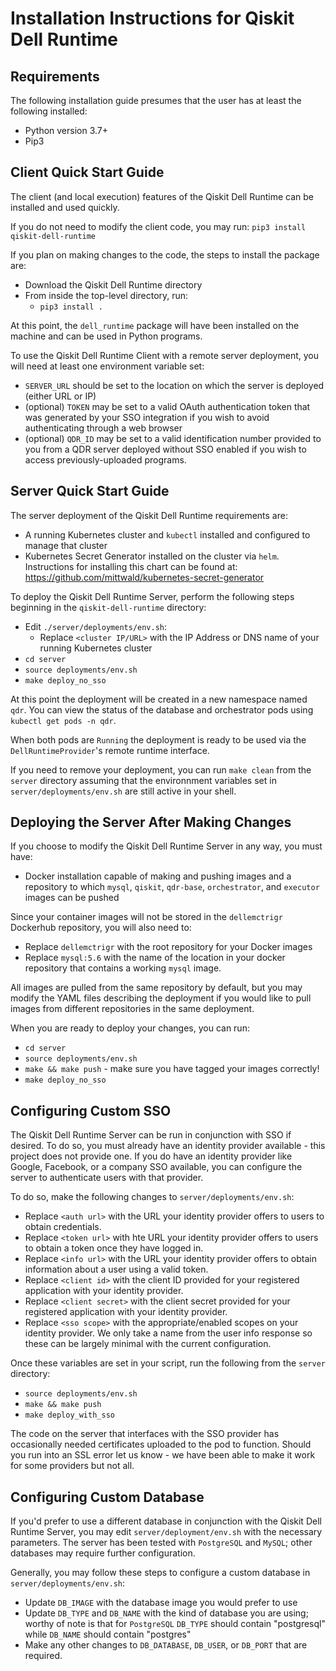 # Installation Instructions for Qiskit Dell Runtime

## Requirements

The following installation guide presumes that the user has at least the following installed:

* Python version 3.7+
* Pip3

## Client Quick Start Guide

The client (and local execution) features of the Qiskit Dell Runtime can be installed and used quickly. 

If you do not need to modify the client code, you may run:
`pip3 install qiskit-dell-runtime`

If you plan on making changes to the code, the steps to install the package are:

* Download the Qiskit Dell Runtime directory
* From inside the top-level directory, run:
  * `pip3 install .`

At this point, the `dell_runtime` package will have been installed on the machine and can be used in Python programs.

To use the Qiskit Dell Runtime Client with a remote server deployment, you will need at least one environment variable set:
* `SERVER_URL` should be set to the location on which the server is deployed (either URL or IP)
* (optional) `TOKEN` may be set to a valid OAuth authentication token that was generated by your SSO integration if you wish to avoid authenticating through a web browser
* (optional) `QDR_ID` may be set to a valid identification number provided to you from a QDR server deployed without SSO enabled if you wish to access previously-uploaded programs.

## Server Quick Start Guide

The server deployment of the Qiskit Dell Runtime requirements are:
* A running Kubernetes cluster and `kubectl` installed and configured to manage that cluster
* Kubernetes Secret Generator installed on the cluster via `helm`. Instructions for installing this chart can be found at: https://github.com/mittwald/kubernetes-secret-generator

To deploy the Qiskit Dell Runtime Server, perform the following steps beginning in the `qiskit-dell-runtime` directory:
* Edit `./server/deployments/env.sh`:
  * Replace `<cluster IP/URL>` with the IP Address or DNS name of your running Kubernetes cluster
* `cd server`
* `source deployments/env.sh`
* `make deploy_no_sso`

At this point the deployment will be created in a new namespace named `qdr`. You can view the status of the database and orchestrator pods using `kubectl get pods -n qdr`.

When both pods are `Running` the deployment is ready to be used via the `DellRuntimeProvider`'s remote runtime interface.

If you need to remove your deployment, you can run `make clean` from the `server` directory assuming that the environnment variables set in `server/deployments/env.sh` are still active in your shell.

## Deploying the Server After Making Changes

If you choose to modify the Qiskit Dell Runtime Server in any way, you must have:
* Docker installation capable of making and pushing images and a repository to which `mysql`, `qiskit`, `qdr-base`, `orchestrator`, and `executor` images can be pushed

Since your container images will not be stored in the `dellemctrigr` Dockerhub repository, you will also need to:
* Replace `dellemctrigr` with the root repository for your Docker images
* Replace `mysql:5.6` with the name of the location in your docker repository that contains a working `mysql` image.

All images are pulled from the same repository by default, but you may modify the YAML files describing the deployment if you would like to pull images from different repositories in the same deployment.

When you are ready to deploy your changes, you can run:
* `cd server`
* `source deployments/env.sh`
* `make && make push` - make sure you have tagged your images correctly!
* `make deploy_no_sso`

## Configuring Custom SSO

The Qiskit Dell Runtime Server can be run in conjunction with SSO if desired. To do so, you must already have an identity provider available - this project does not provide one. If you do have an identity provider like Google, Facebook, or a company SSO available, you can configure the server to authenticate users with that provider.

To do so, make the following changes to `server/deployments/env.sh`:
* Replace `<auth url>` with the URL your identity provider offers to users to obtain credentials.
* Replace `<token url>` with hte URL your identity provider offers to users to obtain a token once they have logged in.
* Replace `<info url>` with the URL your identity provider offers to obtain information about a user using a valid token.
* Replace `<client id>` with the client ID provided for your registered application with your identity provider.
* Replace `<client secret>` with the client secret provided for your registered application with your identity provider.
* Replace `<sso scope>` with the appropriate/enabled scopes on your identity provider. We only take a name from the user info response so these can be largely minimal with the current configuration.

Once these variables are set in your script, run the following from the `server` directory:
* `source deployments/env.sh`
* `make && make push`
* `make deploy_with_sso`

The code on the server that interfaces with the SSO provider has occasionally needed certificates uploaded to the pod to function. Should you run into an SSL error let us know - we have been able to make it work for some providers but not all.

## Configuring Custom Database

If you'd prefer to use a different database in conjunction with the Qiskit Dell Runtime Server, you may edit `server/deployment/env.sh` with the necessary parameters. The server has been tested with `PostgreSQL` and `MySQL`; other databases may require further configuration.

Generally, you may follow these steps to configure a custom database in `server/deployments/env.sh`:
* Update `DB_IMAGE` with the database image you would prefer to use
* Update `DB_TYPE` and `DB_NAME` with the kind of database you are using; worthy of note is that for `PostgreSQL` `DB_TYPE` should contain "postgresql" while `DB_NAME` should contain "postgres"
* Make any other changes to `DB_DATABASE`, `DB_USER`, or `DB_PORT` that are required.

